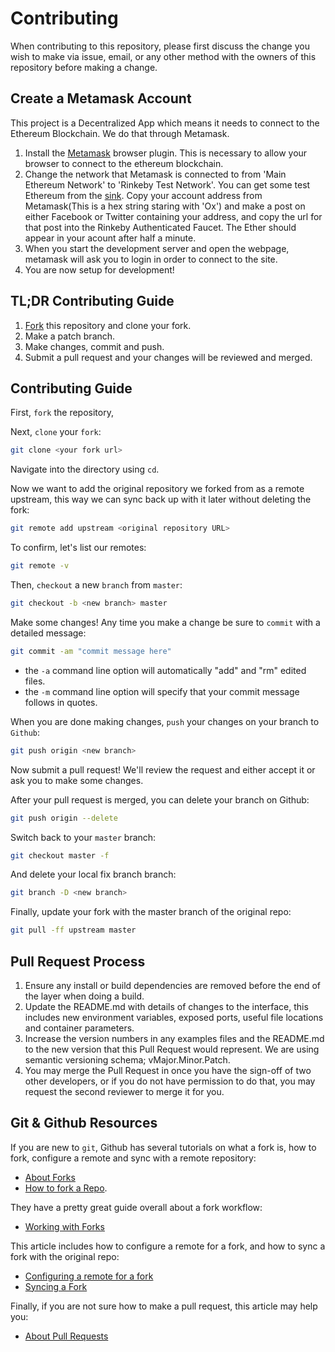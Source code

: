 # Contributing

When contributing to this repository, please first discuss the change you wish to make via issue,
email, or any other method with the owners of this repository before making a change.

## Create a Metamask Account
This project is a Decentralized App which means it needs to connect to the Ethereum Blockchain. We do that through Metamask.

1. Install the [Metamask](https://metamask.io/) browser plugin. This is necessary to allow your browser to connect
   to the ethereum blockchain.
2. Change the network that Metamask is connected to from 'Main Ethereum Network' to 'Rinkeby Test Network'. You can
   get some test Ethereum from the [sink](https://faucet.rinkeby.io/). Copy your account address from Metamask(This 
   is a hex string staring with 'Ox') and make a post on either Facebook or Twitter containing your address, and copy
   the url for that post into the Rinkeby Authenticated Faucet. The Ether should appear in your acount after half a minute.
3. When you start the development server and open the webpage, metamask will ask you to login in order to connect to
   the site.
4. You are now setup for development!

## <a name="tldr"></a> TL;DR Contributing Guide

1. [Fork](https://help.github.com/articles/fork-a-repo/) this repository and clone your fork.
1. Make a patch branch.
1. Make changes, commit and push.
1. Submit a pull request and your changes will be reviewed and merged.

## Contributing Guide

First, `fork` the repository,

Next, `clone` your `fork`:

```bash
git clone <your fork url>
```

Navigate into the directory using `cd`.

Now we want to add the original repository we forked from as a remote upstream, this way we can sync back up with it later without deleting the fork:

```bash
git remote add upstream <original repository URL>
```

To confirm, let's list our remotes:

```bash
git remote -v
```

Then, `checkout` a new `branch` from `master`:

```bash
git checkout -b <new branch> master
```

Make some changes! Any time you make a change be sure to `commit` with a detailed message:

```bash
git commit -am "commit message here"
```

- the `-a` command line option will automatically "add" and "rm" edited files.
- the `-m` command line option will specify that your commit message follows in quotes.

When you are done making changes, `push` your changes on your branch to `Github`:

```bash
git push origin <new branch>
```

Now submit a pull request! We'll review the request and either accept it or ask you to make some changes.

After your pull request is merged, you can delete your branch on Github:

```bash
git push origin --delete
```

Switch back to your `master` branch:

```bash
git checkout master -f
```

And delete your local fix branch branch:

```bash
git branch -D <new branch>
```

Finally, update your fork with the master branch of the original repo:

```bash
git pull -ff upstream master
```

## Pull Request Process

1. Ensure any install or build dependencies are removed before the end of the layer when doing a 
   build.
2. Update the README.md with details of changes to the interface, this includes new environment 
   variables, exposed ports, useful file locations and container parameters.
3. Increase the version numbers in any examples files and the README.md to the new version that this
   Pull Request would represent. We are using semantic versioning schema; vMajor.Minor.Patch.
4. You may merge the Pull Request in once you have the sign-off of two other developers, or if you 
   do not have permission to do that, you may request the second reviewer to merge it for you.

## <a name="resources"></a> Git & Github Resources

If you are new to `git`, Github has several tutorials on what a fork is, how to fork, configure a remote and sync with a remote repository:

- [About Forks](https://help.github.com/articles/about-forks/)
- [How to fork a Repo](https://help.github.com/articles/fork-a-repo/).

They have a pretty great guide overall about a fork workflow:

- [Working with Forks](https://help.github.com/articles/working-with-forks/)

This article includes how to configure a remote for a fork, and how to sync a fork with the original repo:

- [Configuring a remote for a fork](https://help.github.com/articles/configuring-a-remote-for-a-fork/)
- [Syncing a Fork](https://help.github.com/articles/syncing-a-fork/)

Finally, if you are not sure how to make a pull request, this article may help you:

- [About Pull Requests](https://help.github.com/articles/about-pull-requests/)
